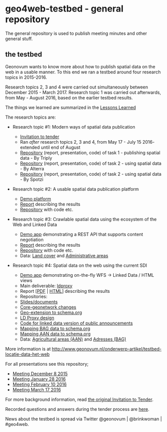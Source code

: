 # geo4web-testbed - general repository
The general repository is used to publish meeting minutes and other general stuff.

## the testbed
Geonovum wants to know more about how to publish spatial data on the web in a usable manner. To this end we ran a testbed around four  research topics in 2015-2016. 

Research topics 2, 3 and 4 were carried out simultaneously between December 2015 - March 2017. Research topic 1 was carried out afterwards, from May - August 2016, based on the earlier testbed results. 

The things we learned are summarized in the [Lessons Learned][29]

The research topics are: 
*	Research topic #1: Modern ways of spatial data publication
    *	[Invitation to tender][16] 
    *	Ran _after_ research topics 2, 3 and 4, from May 17 - July 15 2016- extended until end of August
    *	[Repository][30] (report, presentation, code) of task 1 - publishing spatial data - By Triply
    *	[Repository][31] (report, presentation, code) of task 2 - using spatial data - By Alterra
    *	[Repository][32] (report, presentation, code) of task 2 - using spatial data - By Spotzi
	
*	Research topic #2: A usable spatial data publication platform
    * [Demo platform][17]
    * [Report][1] describing the results
    * [Repository][2] with code etc.

*	Research topic #3: Crawlable spatial data using the ecosystem of the Web and Linked Data
    *	[Demo app][26] demonstrating a REST API that supports content negotiation
    *	[Report][3] describing the results
    * [Repository][4] with code etc.
    * Data: [Land cover][14] and [Administrative areas][15]

*	Research topic #4: Spatial data on the web using the current SDI
    *	[Demo app][27] demonstrating on-the-fly WFS -> Linked Data / HTML views
    *	Main deliverable: [ldproxy][25] 
    *	 Report [[PDF][5] | [HTML][28]] describing the results
    *	Repositories:
      * [Slides/documents][6] 
      * [Core-geonetwork changes][7] 
      * [Geo-extension to schema.org][18] 
      * [LD Proxy design][19]
      * [Code for linked data version of public announcements][20]
      * [Mapping BAG data to schema.org][21]
      * [Mapping AAN data to schema.org][22]
    * Data: [Agricultural areas (AAN)][23] and [Adresses (BAG)][24] 

More information is at http://www.geonovum.nl/onderwerp-artikel/testbed-locatie-data-het-web

For all presentations see this repository;
* [Meeting December 8 2015][8]
* [Meeting January 28 2016][9]
* [Meeting February 10 2016][10]
* [Meeting March 17 2016][11]

For more background information, read [the original Invitation to Tender][12]. 

Recorded questions and answers during the tender process are [here][13]. 

News about the testbed is spread via Twitter @geonovum | @brinkwoman | #geo4web. 

[1]: https://github.com/geo4web-testbed/topic2/blob/master/Report.pdf
[2]: https://github.com/geo4web-testbed/topic2	
[3]: https://github.com/geo4web-testbed/topic3/wiki
[4]: https://github.com/geo4web-testbed/topic3
[5]: https://github.com/geo4web-testbed/topic4/blob/master/spatial-data-on-the-web-using-sdi-report.pdf
[6]: https://github.com/geo4web-testbed/topic4
[7]: https://github.com/geo4web-testbed/core-geonetwork
[8]: https://github.com/geo4web-testbed/general/tree/master/Meeting20151208
[9]: https://github.com/geo4web-testbed/general/tree/master/Meeting20160128
[10]: https://github.com/geo4web-testbed/general/tree/master/Meeting20160210
[11]: https://github.com/geo4web-testbed/general/tree/master/Meeting20160317
[12]: https://docs.google.com/document/d/1LQQ0JObMxICpMALg46UuWFnJAfKRcNJED0fpx8utKsg/edit?usp=sharing
[13]: https://github.com/Geonovum/geo4web-testbed/issues?q=is%3Aissue+is%3Aclosed
[14]: https://swaggerhub.com/api/apiwise/landcover/1.0
[15]: https://geo4web.apiwise.nl
[16]: http://www.geonovum.nl/onderwerpen/geo-standaarden/nieuws/invitation-tender-spatial-data-web-%E2%80%93-evaluation-lessons-learned
[17]: http://geonovum.spotzi.com
[18]: https://github.com/geo4web-testbed/geo-extension-to-schemaorg
[19]: https://github.com/geo4web-testbed/ldproxy-design
[20]: https://github.com/geo4web-testbed/topic4-task2
[21]: https://github.com/geo4web-testbed/simpleBAG-to-schemaorg
[22]: https://github.com/geo4web-testbed/aan_to_schema_org
[23]: http://www.ldproxy.net/aan
[24]: http://www.ldproxy.net/bag
[25]: https://github.com/interactive-instruments/ldproxy
[26]: https://geo4web.apiwise.nl/
[27]: http://www.ldproxy.net/
[28]: http://geo4web-testbed.github.io/topic4/
[29]: https://github.com/geo4web-testbed/lessons-learned/wiki
[30]: https://github.com/geo4web-testbed/topic1-task1
[31]: https://github.com/geo4web-testbed/topic1-task2-alterra
[32]: https://github.com/geo4web-testbed/topic1-task2
